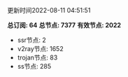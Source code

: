 更新时间2022-08-11 04:51:51

**总订阅: 64**
**总节点: 7377**
**有效节点: 2022**
- ssr节点: 2
- v2ray节点: 1652
- trojan节点: 83
- ss节点: 285
